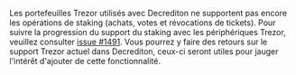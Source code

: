 Les portefeuilles Trezor utilisés avec Decrediton ne supportent pas encore les opérations de staking (achats, votes et révocations de tickets). Pour suivre la progression du support du staking avec les périphériques Trezor, veuillez consulter [issue #1491](https://github.com/decred/decrediton/issues/1491). Vous pourrez y faire des retours sur le support Trezor actuel dans Decrediton, ceux-ci seront utiles pour jauger l'intérêt d'ajouter de cette fonctionnalité.
